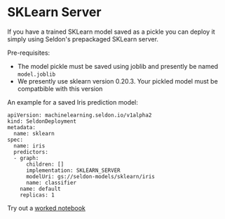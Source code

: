 # SKLearn Server

If you have a trained SKLearn model saved as a pickle you can deploy it simply using Seldon's prepackaged SKLearn server.

Pre-requisites:

  * The model pickle must be saved using joblib and presently be named `model.joblib`
  * We presently use sklearn version 0.20.3. Your pickled model must be compatbible with this version

An example for a saved Iris prediction model:

```
apiVersion: machinelearning.seldon.io/v1alpha2
kind: SeldonDeployment
metadata:
  name: sklearn
spec:
  name: iris
  predictors:
  - graph:
      children: []
      implementation: SKLEARN_SERVER
      modelUri: gs://seldon-models/sklearn/iris
      name: classifier
    name: default
    replicas: 1

```


Try out a [worked notebook](../examples/server_examples.html)

